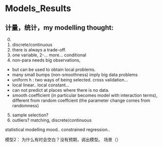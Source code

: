 # Models_Results

## 计量，统计，my modelling thought:

0. 
1. discrete/continuous
2. there is always a trade-off.
3. one variable, 2-... more... conditional
4. non-para needs big observations, 
  - but can be used to obtain local problems.
  - many small bumps (non-smoothness) imply big data problems
  - uniform h : two ways of being selected. cross validation... 
  - local linear.. local constant...
  - can not predict at places where there is no data.
  - smooth coefficient (in particular becomes model with interaction terms), different from random coeffcient (the parameter change comes from randomness)
5. sample selection?
6. outliers? matching, discrete/continuous

statistical modelling mood..
constrained regression..


模型2：
为什么有时会空白？没有预期，调出模型。
场景（）
